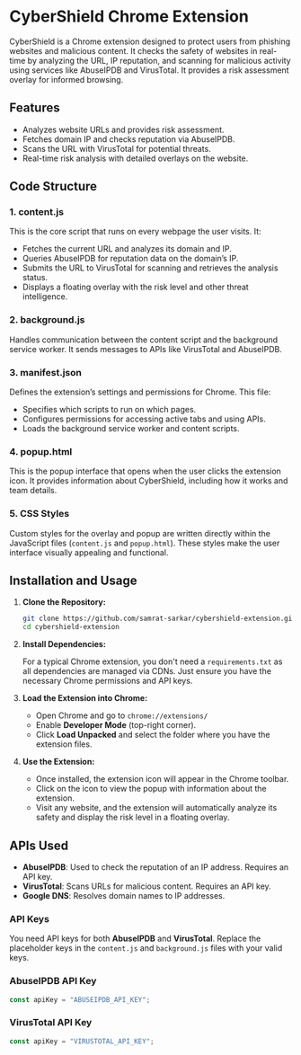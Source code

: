 
# CyberShield Chrome Extension

CyberShield is a Chrome extension designed to protect users from phishing websites and malicious content. It checks the safety of websites in real-time by analyzing the URL, IP reputation, and scanning for malicious activity using services like AbuseIPDB and VirusTotal. It provides a risk assessment overlay for informed browsing.

## Features

- Analyzes website URLs and provides risk assessment.
- Fetches domain IP and checks reputation via AbuseIPDB.
- Scans the URL with VirusTotal for potential threats.
- Real-time risk analysis with detailed overlays on the website.

## Code Structure

### 1. **content.js**

This is the core script that runs on every webpage the user visits. It:

- Fetches the current URL and analyzes its domain and IP.
- Queries AbuseIPDB for reputation data on the domain’s IP.
- Submits the URL to VirusTotal for scanning and retrieves the analysis status.
- Displays a floating overlay with the risk level and other threat intelligence.

### 2. **background.js**

Handles communication between the content script and the background service worker. It sends messages to APIs like VirusTotal and AbuseIPDB.

### 3. **manifest.json**

Defines the extension’s settings and permissions for Chrome. This file:

- Specifies which scripts to run on which pages.
- Configures permissions for accessing active tabs and using APIs.
- Loads the background service worker and content scripts.

### 4. **popup.html**

This is the popup interface that opens when the user clicks the extension icon. It provides information about CyberShield, including how it works and team details.

### 5. **CSS Styles**

Custom styles for the overlay and popup are written directly within the JavaScript files (`content.js` and `popup.html`). These styles make the user interface visually appealing and functional.

## Installation and Usage

1. **Clone the Repository:**

   ```bash
   git clone https://github.com/samrat-sarkar/cybershield-extension.git
   cd cybershield-extension
   ```

2. **Install Dependencies:**

   For a typical Chrome extension, you don't need a `requirements.txt` as all dependencies are managed via CDNs. Just ensure you have the necessary Chrome permissions and API keys.

3. **Load the Extension into Chrome:**

   - Open Chrome and go to `chrome://extensions/`
   - Enable **Developer Mode** (top-right corner).
   - Click **Load Unpacked** and select the folder where you have the extension files.

4. **Use the Extension:**

   - Once installed, the extension icon will appear in the Chrome toolbar.
   - Click on the icon to view the popup with information about the extension.
   - Visit any website, and the extension will automatically analyze its safety and display the risk level in a floating overlay.

## APIs Used

- **AbuseIPDB**: Used to check the reputation of an IP address. Requires an API key.
- **VirusTotal**: Scans URLs for malicious content. Requires an API key.
- **Google DNS**: Resolves domain names to IP addresses.

### API Keys

You need API keys for both **AbuseIPDB** and **VirusTotal**. Replace the placeholder keys in the `content.js` and `background.js` files with your valid keys.

### AbuseIPDB API Key

```js
const apiKey = "ABUSEIPDB_API_KEY";
```

### VirusTotal API Key

```js
const apiKey = "VIRUSTOTAL_API_KEY";
```
